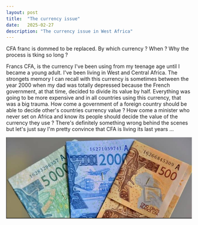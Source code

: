 ```yaml
---
layout: post
title:  "The currency issue"
date:   2025-02-27
description: "The currency issue in West Africa"
---
```


<p class="intro"><span class="dropcap">C</span>FA franc is dommed to be replaced. By which currency ? When ? Why the process is tking so long ?</p>

Francs CFA, is the currency I've been using from my teenage age until I became a young adult. I've been living in West and Central Africa. The strongets memory I can recall with this currency is sometimes between the year 2000 when my dad was totally depressed because the French government, at that time, decided to divide its value by half. Everything was going to be more expensive and in all countries using this currency, that was a big trauma.
How come a government of a foreign country should be able to decide other's countries currency value ? How come a minister who never set on Africa and know its people should decide the value of the currency they use ?
There's definitely something wrong behind the scenes but let's just say I'm pretty convince that CFA is living its last years ...

<img src="/assets/img/fcfa_billets.png">
